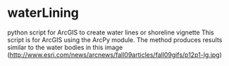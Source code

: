 # waterLining
python script for ArcGIS to create water lines or shoreline vignette
This script is for ArcGIS using the ArcPy module. The method produces results similar to the water bodies in this image (http://www.esri.com/news/arcnews/fall09articles/fall09gifs/p12p1-lg.jpg) 
